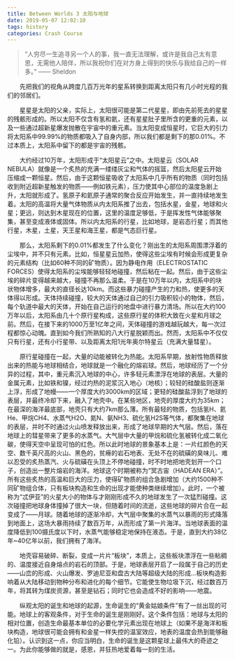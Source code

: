 ```yaml
---
title: Between Worlds 3 太阳与地球
date: 2019-05-07 12:02:10
tags: history
categories: Crash Course
---
```


> “人穷尽一生追寻另一个人的事，我一直无法理解，或许是我自己太有意思，无需他人陪伴，所以我祝你们在对方身上得到的快乐与我给自己的一样多。” ——     Sheldon

　　先把我们的视角从跨度几百万光年的星系转换到距离太阳只有几小时光程的我们的邻居们。

　　星星是太阳的父亲，实际上，太阳很可能是第二代星星，即由先前死去的星星的残骸形成的。所以太阳不仅含有氢和氦，还有星星肚子里所含的更重的元素，以及一些通过超新星爆发抛散在宇宙中的重元素。当太阳变成恒星时，它巨大的引力将太阳系中99.99%的物质都吸入了自身内部，所以我们都是剩下的那0.01%。不过本质上，太阳系中留下的都是宇宙的残骸。

　　大约经过10万年，太阳形成于“太阳星云”之中。太阳星云（SOLAR NEBULA）就像是一个炙热的充满一缕缕灰尘和气体的摇篮，然后太阳星云开始压缩成一颗恒星。然后，由于这颗恒星吸收了太阳系中几乎所有的物质（同时包括收到附近超新星触发的物质——例如铁元素），压力使其中心部位的温度急剧上升，太阳就形成了。氢原子和氦原子通常的聚合反应开始发生，并一直持续地发生着。太阳的高温将大量气体物质从内太阳系推了出去，包括水星，金星，地球和火星；更远，则达到木星现在的位置，这里的温度足够低，于是挥发性气体能够聚集，甚至变成液体或固体。所以内太阳系的行星，比如地球，是岩态行星；而其他行星，木星，土星，天王星和海王星，都是气态巨行星。

　　那么，太阳系剩下的0.01%都发生了什么变化？刚出生的太阳系周围漂浮着的尘埃中，并不只有元素。比如，恒星星云加热，使得这些尘埃有时候会形成更复杂的元素结构（比如60种不同的矿物质）。因为静电作用（ELECTROSTATIC FORCES）使得太阳系的尘埃能够轻轻地碰撞，然后粘在一起。然后，由于这些尘埃的碎片变得越来越大，碰撞不再那么温柔。于是在10万年以内，太阳系中的块状物体增多，最大的直径长达10km。而这些暴力碰撞产生的力和热，使更多的天体得以形成。天体持续碰撞，较大的天体通过自己的引力吸积较小的物体，然后，每个轨道中最大的天体，开始在自己运行的地盘中进行暴力清场。所以在大约100万年以后，太阳系由几十个原行星构成，这些原行星的体积大致在火星和月球之前。然后，在接下来的1000万至1亿年之间，天体碰撞的游戏越玩越大，每一次过程都惊心动魄。直到如今我们所熟知的八大行星脱颖而出。然而，太阳系中不仅仅只有行星，还有小行星带、以及距离太阳1光年奥尔特星云（充满大量彗星）。

　　原行星碰撞在一起，大量的动能被转化为热能。太阳系早期，放射性物质释放出来的热能与地球相结合，地球就是一个融化的熔岩球。然后，地球经历了一个分异的过程，其中，重元素沉入地球的中心，许多轻元素漂浮在地球的表层。大量的金属元素，比如铁和镍，经过灼热的泥浆沉入地心（地核）；较轻的硅酸盐则逐渐上浮，形成了地幔——一个厚度大约3000km的区域；更轻的硅酸盐浮到了地球的表层，并最终冷却下来，融入了地壳中。在某些地区，地壳的厚度大约为35km；在最深的海洋最底部，地壳只有大约7km那么薄。所有最轻的物质，包括氢H、氦He、甲烷CH4、水蒸气H2O、氮N、氨NH3、硫化氢H2S等气体，都聚集在地球的表层，并时不时通过火山喷发释放出来，形成了地球早期的大气层。然后，落在地球上的彗星带来了更多的水蒸气。大气层中大量的甲烷和硫化氢被转化成二氧化碳，使得天空中呈现可怕的红色。所以此时地球的景象基本上是：一片红颜色的天空、数千英尺高的火山、黑色的，贫瘠的岩石地表、无处不在的硫磺的臭味儿、难以忍受的炙热蒸汽、火与硫磺在头顶上不停地碰撞，时不时地把地壳划开一个口子，创造出一整片熔岩的海洋。地球这个时期被称为“冥古宙（HADEAN ERA）”。所有这些炙热的高温和巨大的压力，使得矿物质的组合急剧增加（大约1500种不同矿物组合体，只有板块构造和生命的出现才能使种类继续增加）。此时，一个被称为“忒伊亚”的火星大小的物体与才刚刚形成不久的地球发生了一次猛烈碰撞。这次碰撞把地球身体撞掉了很大一块，但随着时间的流逝，这些地球的碎片合在一起变成了——月球。随着地球的逐渐冷却，大气层中聚集的水蒸气以暴雨的形式降落到地面上，这场大暴雨持续了数百万年，从而形成了第一片海洋。当地球表面的温度降低到100摄氏度以下时，水蒸气能够稳定地保持在液态。于是，直到大约38亿年~40亿年以前，我们拥有了海洋。

　　地壳容易破碎、断裂，变成一片片“板块”，本质上，这些板块漂浮在一些粘稠的、温度接近自身熔点的岩石的顶部。于是，地球表层开启了一段属于自己的历史——山峦的形成、火山爆发、罗迪尼亚和盘古大陆等超级大陆的形成...板块构造影响着从大陆移动到物种分布和进化的每个细节。它能使生物垃圾下沉，经过数百万年，将其转为煤炭资源，甚至是钻石；同时它也会造成不好的影响——地震。

　　纵观太阳的诞生和地球的起源，生命诞生的“黄金姑娘条件”有了一丝出现的可能。地球上的客观条件，对于生命的诞生是刚刚好。这个条件包括：地球与太阳的相对位置，创造生命最基本单位的必要化学元素出现在地球上（如果不是海洋和板块构造，地球很可能会拥有和金星一样失控的温室效应，地表的温度会热到能够融化铅）。认识到这一点，你应当明白，生命的诞生是这颗星球上最伟大的奇迹之一。为此你能够做的就是，感恩，并狂热地爱着每一刻的生活。